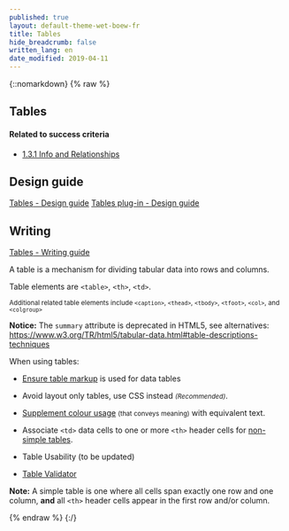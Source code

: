 ```yaml
---
published: true
layout: default-theme-wet-boew-fr
title: Tables
hide_breadcrumb: false
written_lang: en
date_modified: 2019-04-11
---
```

{::nomarkdown}
{% raw %}
<!-- Tables -->
<div class="row">
	<div class="mrgn-lft-md mrgn-rght-md">
		<h2 id="tables" class="page-header">Tables</h2>
	</div>
	<div class="col-md-4 pull-right">
		<div class="panel panel-default">
			<div class="panel-heading">
				<h4 class="panel-title">Related to success criteria</h4>
			</div>
			<div class="panel-body">
				<ul class="list-unstyled">
					<li><a href="https://www.w3.org/TR/2012/NOTE-UNDERSTANDING-WCAG20-20120103/content-structure-separation-programmatic.html" rel="external">1.3.1 Info and Relationships</a></li>
				</ul>
			</div>
		</div>
		<div class="panel panel-info">
			<div class="panel-heading">
				<h2 class="panel-title">Design guide</h2>
			</div>
			<div class="list-group"><a href="../design/tables-en.html" class="list-group-item">Tables<span class="wb-inv"> - Design guide</span></a> <a href="https://wet-boew.github.io/v4.0-ci/demos/tables/tables-en.html" class="list-group-item">Tables plug-in<span class="wb-inv"> - Design guide</span></a></div>
		</div>
		<div class="panel panel-info">
			<div class="panel-heading">
				<h2 class="panel-title">Writing</h2>
			</div>
			<div class="list-group"><a href="../writing/principals-en.html#tables" class="list-group-item">Tables<span class="wb-inv"> - Writing guide</span></a></div>
		</div>
	</div>
	<div class="mrgn-lft-md mrgn-rght-md">
		<p>A table is a mechanism for dividing tabular data into rows and columns.</p>
		<p>Table elements are <code>&lt;table&gt;</code>, <code>&lt;th&gt;</code>, <code>&lt;td&gt;</code>.</p>
		<p><small>Additional related table elements include <code>&lt;caption&gt;</code>, <code>&lt;thead&gt;</code>, <code>&lt;tbody&gt;</code>, <code>&lt;tfoot&gt;</code>, <code>&lt;col&gt;</code>, and <code>&lt;colgroup&gt;</code></small></p>
		<div class="alert alert-warning mrgn-tp-md col-md-8">
			<p><strong>Notice:</strong> The <code>summary</code> attribute is deprecated in HTML5, see alternatives: <a href="https://www.w3.org/TR/html5/tabular-data.html#table-descriptions-techniques" rel="external">https://www.w3.org/TR/html5/tabular-data.html#table-descriptions-techniques</a></p>
		</div>
		<p>When using tables:</p>
		<ul>
			<li>
				<p><a href="https://www.w3.org/TR/2013/NOTE-WCAG20-TECHS-20130905/H51" rel="external" title="WCAG 2.0 Technique H51">Ensure table markup</a> is used for data tables</p>
			</li>
			<li>
				<p>Avoid layout only tables, use CSS instead <small><em>(Recommended)</em></small>.</p>
			</li>
			<li>
				<p><a href="https://www.w3.org/TR/2013/NOTE-WCAG20-TECHS-20130905/G14" rel="external" title="WCAG 2.0 Technique G14">Supplement colour usage</a> <small>(that conveys meaning)</small> with equivalent text.</p>
			</li>
			<li>
				<p>Associate <code>&lt;td&gt;</code> data cells to one or more <code>&lt;th&gt;</code> header cells for <a href="">non-simple tables</a>.</p>
			</li>
			<li><p>Table Usability (to be updated)</p></li>
			<li><p><a href="https://wet-boew.github.io/v4.0-ci/demos/tablevalidator/tablevalidator-en.html">Table Validator</a></p></li>
		</ul>
		<div class="alert alert-info mrgn-tp-md">
			<p><strong>Note:</strong> A simple table is one where all cells span exactly one row and one column, <strong>and</strong> all <code>&lt;th&gt;</code> header cells appear in the first row and/or column.</p>
		</div>
	</div>
</div>
{% endraw %}
{:/}
